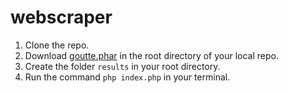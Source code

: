 webscraper
==========

1. Clone the repo.
2. Download [goutte.phar](https://github.com/fabpot/Goutte/blob/master/goutte.phar) in the root directory of your local repo.
3. Create the folder ``results`` in your root directory.
4. Run the command ``php index.php`` in your terminal.